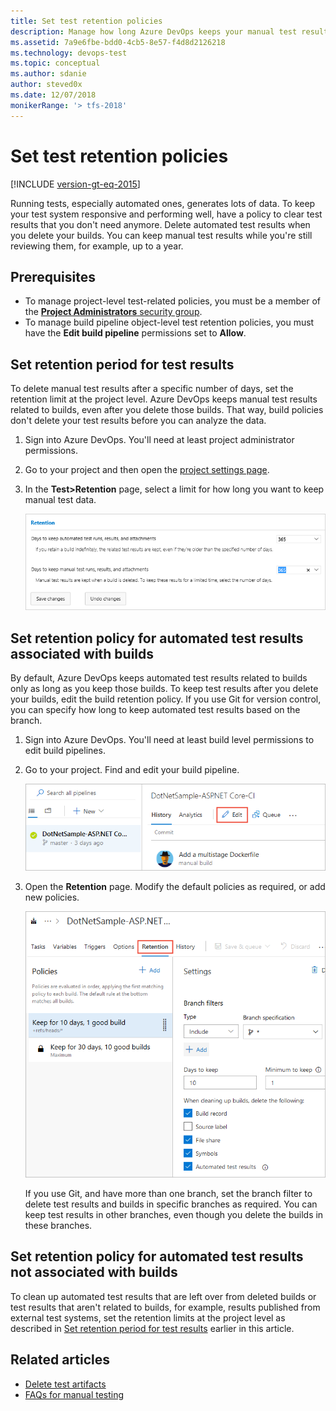 ```yaml
---
title: Set test retention policies
description: Manage how long Azure DevOps keeps your manual test results by clearing test results that you do not need anymore or when you delete your builds
ms.assetid: 7a9e6fbe-bdd0-4cb5-8e57-f4d8d2126218
ms.technology: devops-test
ms.topic: conceptual
ms.author: sdanie
author: steved0x
ms.date: 12/07/2018
monikerRange: '> tfs-2018'
---
```


# Set test retention policies

[!INCLUDE [version-gt-eq-2015](../includes/version-gt-eq-2015.md)]

Running tests, especially automated ones, generates lots of data. 
To keep your test system responsive and performing well,
have a policy to clear test results that you don't need anymore. 
Delete automated test results when you delete your builds.
You can keep manual test results while you're still reviewing them, 
for example, up to a year. 

## Prerequisites
  
- To manage project-level test-related policies, you must be a member of the [**Project Administrators** security group](../organizations/security/set-project-collection-level-permissions.md). 
- To manage build pipeline object-level test retention policies, you must have the **Edit build pipeline** permissions set to **Allow**. 
  
<a name="manual-test-results-limits"></a> 

## Set retention period for test results

To delete manual test results after a specific number of days, 
set the retention limit at the project level. 
Azure DevOps keeps manual test results related to builds, 
even after you delete those builds. That way, build policies don't delete 
your test results before you can analyze the data.

1. Sign into Azure DevOps. You'll need at least project administrator permissions.

1. Go to your project and then open the [project settings page](../project/navigation/go-to-service-page.md#open-project-settings).
  
1. In the **Test>Retention** page, select a limit for how long you want to keep manual test data. 

   ![Select test data retention limits](media/how-long-to-keep-test-results/team-project-test-data-retention-limits.png)

## Set retention policy for automated test results associated with builds

By default, Azure DevOps keeps automated test results related to builds 
only as long as you keep those builds. To keep test results after you delete your builds, 
edit the build retention policy. If you use Git for version control, 
you can specify how long to keep automated test results based on the branch. 

1. Sign into Azure DevOps. You'll need at least build level permissions to edit build pipelines.

1. Go to your project. Find and edit your build pipeline.

   ![Build pipeline](media/how-long-to-keep-test-results/edit-build-def.png)

1. Open the **Retention** page. Modify the default policies as required, or add new policies.

   ![Delete test results by branch](media/how-long-to-keep-test-results/vso-git-keep-test-data-builds.png)

   If you use Git, and have more than one branch, 
   set the branch filter to delete test results and builds
   in specific branches as required. You can keep test results in other branches, 
   even though you delete the builds in these branches.  
 
## Set retention policy for automated test results not associated with builds
To clean up automated test results that are left over from deleted 
builds or test results that aren't related to builds, 
for example, results published from external test systems, 
set the retention limits at the project level as described in [Set retention period for test results](#manual-test-results-limits) earlier in this article.

## Related articles

- [Delete test artifacts](../boards/backlogs/delete-test-artifacts.md)
- [FAQs for manual testing](reference-qa.md#manageresults)

 
